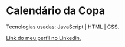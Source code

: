 # Calendário da Copa

Tecnologias usadas: JavaScript | HTML | CSS.

[Link do meu perfil no Linkedin.](https://www.linkedin.com/in/felipe-moises-4a1b58248/) 
